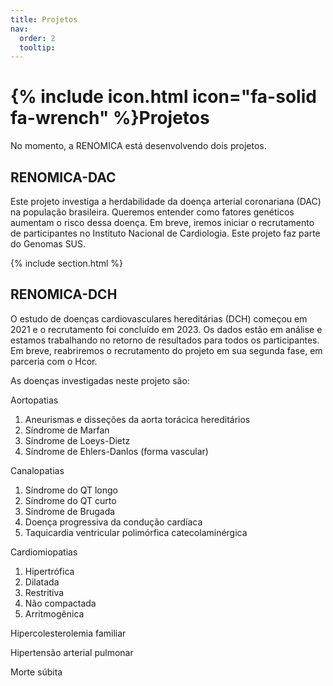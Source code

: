 ```yaml
---
title: Projetos
nav:
  order: 2
  tooltip: 
---
```


# {% include icon.html icon="fa-solid fa-wrench" %}Projetos

No momento, a RENOMICA está desenvolvendo dois projetos.

## RENOMICA-DAC

Este projeto investiga a herdabilidade da doença arterial coronariana (DAC) na população brasileira. Queremos entender como fatores genéticos aumentam o risco dessa doença. Em breve, iremos iniciar o recrutamento de participantes no Instituto Nacional de Cardiologia. Este projeto faz parte do Genomas SUS.

{% include section.html %}

## RENOMICA-DCH

O estudo de doenças cardiovasculares hereditárias (DCH) começou em 2021 e o recrutamento foi concluído em 2023. Os dados estão em análise e estamos trabalhando no retorno de resultados para todos os participantes. Em breve, reabriremos o recrutamento do projeto em sua segunda fase, em parceria com o Hcor.

As doenças investigadas neste projeto são:

Aortopatias

1. Aneurismas e disseções da aorta torácica hereditários
2. Síndrome de Marfan
3. Síndrome de Loeys-Dietz
4. Síndrome de Ehlers-Danlos (forma vascular)

Canalopatias

1. Síndrome do QT longo
2. Síndrome do QT curto
3. Síndrome de Brugada
4. Doença progressiva da condução cardíaca
5. Taquicardia ventricular polimórfica catecolaminérgica

Cardiomiopatias

1.  Hipertrófica
2. Dilatada
3. Restritiva
4. Não compactada
5. Arritmogênica

Hipercolesterolemia familiar

Hipertensão arterial pulmonar

Morte súbita
